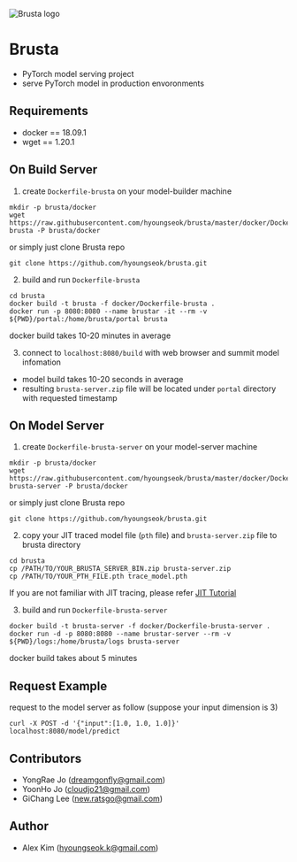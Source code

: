 ![Brusta logo](https://user-images.githubusercontent.com/16871455/54768632-e7adf280-4c42-11e9-97a7-c75ccb2c957d.png)
# Brusta
+ PyTorch model serving project
+ serve PyTorch model in production envoronments

## Requirements
+ docker == 18.09.1
+ wget == 1.20.1

## On Build Server
1. create ```Dockerfile-brusta``` on your model-builder machine
```
mkdir -p brusta/docker
wget https://raw.githubusercontent.com/hyoungseok/brusta/master/docker/Dockerfile-brusta -P brusta/docker
```
or simply just clone Brusta repo
```
git clone https://github.com/hyoungseok/brusta.git 
```

2. build and run ```Dockerfile-brusta```
```
cd brusta
docker build -t brusta -f docker/Dockerfile-brusta .
docker run -p 8080:8080 --name brustar -it --rm -v ${PWD}/portal:/home/brusta/portal brusta
```
docker build takes 10-20 minutes in average

3. connect to ```localhost:8080/build``` with web browser and summit model infomation
+ model build takes 10-20 seconds in average
+ resulting ```brusta-server.zip``` file will be located under ```portal``` directory with requested timestamp

## On Model Server
1. create ```Dockerfile-brusta-server``` on your model-server machine
```
mkdir -p brusta/docker
wget https://raw.githubusercontent.com/hyoungseok/brusta/master/docker/Dockerfile-brusta-server -P brusta/docker
```
or simply just clone Brusta repo
```
git clone https://github.com/hyoungseok/brusta.git 
```

2. copy your JIT traced model file (```pth``` file) and ```brusta-server.zip``` file to brusta directory
```
cd brusta
cp /PATH/TO/YOUR_BRUSTA_SERVER_BIN.zip brusta-server.zip
cp /PATH/TO/YOUR_PTH_FILE.pth trace_model.pth
```
If you are not familiar with JIT tracing, please refer [JIT Tutorial](https://github.com/hyoungseok/jitTutorial)

3. build and run ```Dockerfile-brusta-server```
```
docker build -t brusta-server -f docker/Dockerfile-brusta-server .
docker run -d -p 8080:8080 --name brustar-server --rm -v ${PWD}/logs:/home/brusta/logs brusta-server
```
docker build takes about 5 minutes

## Request Example
request to the model server as follow (suppose your input dimension is 3)
```
curl -X POST -d '{"input":[1.0, 1.0, 1.0]}' localhost:8080/model/predict
```

## Contributors
+ YongRae Jo (dreamgonfly@gmail.com)
+ YoonHo Jo (cloudjo21@gmail.com)
+ GiChang Lee (new.ratsgo@gmail.com)

## Author
+ Alex Kim (hyoungseok.k@gmail.com)
